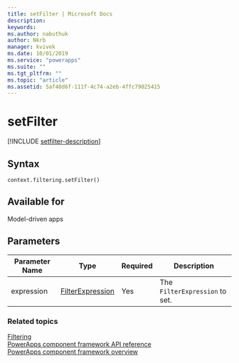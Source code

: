 ```yaml
---
title: setFilter | Microsoft Docs
description: 
keywords:
ms.author: nabuthuk
author: Nkrb
manager: kvivek
ms.date: 10/01/2019
ms.service: "powerapps"
ms.suite: ""
ms.tgt_pltfrm: ""
ms.topic: "article"
ms.assetid: 5af40d6f-111f-4c74-a2eb-4ffc79025415
---
```


# setFilter

[!INCLUDE [setfilter-description](includes/setfilter-description.md)]

## Syntax

`context.filtering.setFilter()`

## Available for 

Model-driven apps

## Parameters

| Parameter Name|Type|Required|Description|
| ------------- |----|--------|-----------|
|expression|[FilterExpression](../filterexpression.md)|Yes|The `FilterExpression` to set.|


### Related topics

[Filtering](../filtering.md)<br/>
[PowerApps component framework API reference](../../reference/index.md)<br/>
[PowerApps component framework overview](../../overview.md)